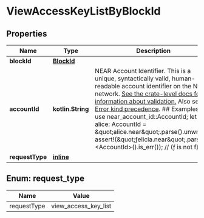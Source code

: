 
# ViewAccessKeyListByBlockId

## Properties
| Name | Type | Description | Notes |
| ------------ | ------------- | ------------- | ------------- |
| **blockId** | [**BlockId**](BlockId.md) |  |  |
| **accountId** | **kotlin.String** | NEAR Account Identifier.  This is a unique, syntactically valid, human-readable account identifier on the NEAR network.  [See the crate-level docs for information about validation.](index.html#account-id-rules)  Also see [Error kind precedence](AccountId#error-kind-precedence).  ## Examples  &#x60;&#x60;&#x60; use near_account_id::AccountId;  let alice: AccountId &#x3D; \&quot;alice.near\&quot;.parse().unwrap();  assert!(\&quot;ƒelicia.near\&quot;.parse::&lt;AccountId&gt;().is_err()); // (ƒ is not f) &#x60;&#x60;&#x60; |  |
| **requestType** | [**inline**](#RequestType) |  |  |


<a id="RequestType"></a>
## Enum: request_type
| Name | Value |
| ---- | ----- |
| requestType | view_access_key_list |



